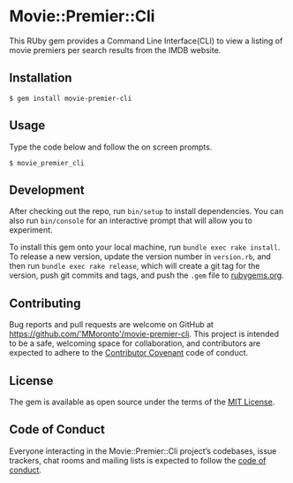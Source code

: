 # Movie::Premier::Cli

This RUby gem provides a Command Line Interface(CLI) to view a listing of movie premiers per search results from the IMDB website.

## Installation

    $ gem install movie-premier-cli

## Usage

Type the code below and follow the on screen prompts.

    $ movie_premier_cli

## Development

After checking out the repo, run `bin/setup` to install dependencies. You can also run `bin/console` for an interactive prompt that will allow you to experiment.

To install this gem onto your local machine, run `bundle exec rake install`. To release a new version, update the version number in `version.rb`, and then run `bundle exec rake release`, which will create a git tag for the version, push git commits and tags, and push the `.gem` file to [rubygems.org](https://rubygems.org).

## Contributing

Bug reports and pull requests are welcome on GitHub at https://github.com/'MMoronto'/movie-premier-cli. This project is intended to be a safe, welcoming space for collaboration, and contributors are expected to adhere to the [Contributor Covenant](http://contributor-covenant.org) code of conduct.

## License

The gem is available as open source under the terms of the [MIT License](https://opensource.org/licenses/MIT).

## Code of Conduct

Everyone interacting in the Movie::Premier::Cli project’s codebases, issue trackers, chat rooms and mailing lists is expected to follow the [code of conduct](https://github.com/'MMoronto'/movie-premier-cli/blob/master/CODE_OF_CONDUCT.md).
